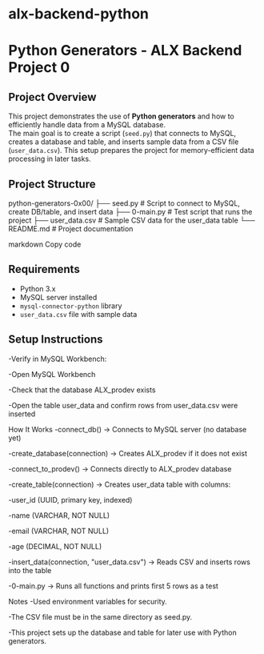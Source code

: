 # alx-backend-python

# Python Generators - ALX Backend Project 0

## Project Overview
This project demonstrates the use of **Python generators** and how to efficiently handle data from a MySQL database.  
The main goal is to create a script (`seed.py`) that connects to MySQL, creates a database and table, and inserts sample data from a CSV file (`user_data.csv`). This setup prepares the project for memory-efficient data processing in later tasks.

## Project Structure

python-generators-0x00/
├── seed.py # Script to connect to MySQL, create DB/table, and insert data
├── 0-main.py # Test script that runs the project
├── user_data.csv # Sample CSV data for the user_data table
└── README.md # Project documentation

markdown
Copy code

## Requirements

- Python 3.x
- MySQL server installed
- `mysql-connector-python` library
- `user_data.csv` file with sample data

## Setup Instructions

-Verify in MySQL Workbench:

-Open MySQL Workbench

-Check that the database ALX_prodev exists

-Open the table user_data and confirm rows from user_data.csv were inserted

How It Works
-connect_db() → Connects to MySQL server (no database yet)

-create_database(connection) → Creates ALX_prodev if it does not exist

-connect_to_prodev() → Connects directly to ALX_prodev database

-create_table(connection) → Creates user_data table with columns:

-user_id (UUID, primary key, indexed)

-name (VARCHAR, NOT NULL)

-email (VARCHAR, NOT NULL)

-age (DECIMAL, NOT NULL)

-insert_data(connection, "user_data.csv") → Reads CSV and inserts rows into the table

-0-main.py → Runs all functions and prints first 5 rows as a test

Notes
-Used environment variables for security.

-The CSV file must be in the same directory as seed.py.

-This project sets up the database and table for later use with Python generators.
